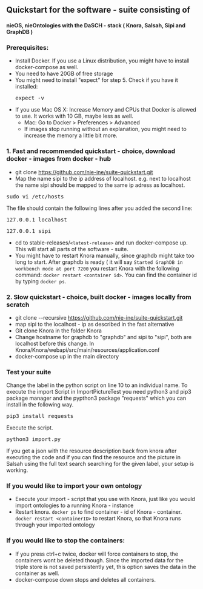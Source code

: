 ## Quickstart for the software - suite consisting of
#### nieOS, nieOntologies with the DaSCH - stack ( Knora, Salsah, Sipi and GraphDB ) 

### Prerequisites:
 - Install Docker. If you use a Linux distribution, you might have to install docker-compose as well.
 - You need to have 20GB of free storage
 - You might need to install "expect" for step 5. Check if you have it installed: <pre>expect -v</pre>
 - If you use Mac OS X: Increase Memory and CPUs that Docker is allowed to use. It works with 10 GB, maybe less as well.
	 - 	Mac: Go to Docker > Preferences > Advanced
	 - If images stop running without an explanation, you might need to increase the memory a little bit more.

### 1. Fast and recommended quickstart - choice, download docker - images from docker - hub
 - git clone https://github.com/nie-ine/suite-quickstart.git
 - Map the name sipi to the ip address of localhost. e.g. next to localhost the name sipi should be mapped to the same ip adress as localhost. 
 <pre>sudo vi /etc/hosts</pre> 
 The file should contain the following lines after you added the second line:
 <pre>127.0.0.1 localhost</pre>
 <pre>127.0.0.1 sipi</pre>
 - cd to stable-releases/```<latest-release>``` and run docker-compose up. This will start all parts of the software - suite.
 - You might have to restart Knora manually, since graphdb might take too long to start. After graphdb is ready ( it will say ```Started GraphDB in workbench mode at port 7200``` you restart Knora with the following command: ```docker restart <container id>```. You can find the container id by typing ```docker ps```.
 
 
### 2. Slow quickstart - choice, built docker - images locally from scratch
- git clone --recursive https://github.com/nie-ine/suite-quickstart.git
- map sipi to the localhost - ip as described in the fast alternative
- Git clone Knora in the folder Knora
- Change hostname for graphdb to "graphdb" and sipi to "sipi", both are localhost before this change. In Knora/Knora/webapi/src/main/resources/application.conf
- docker-compose up in the main directory

### Test your suite
Change the label in the python script on line 10 to an individual name. To execute the import Script in ImportPictureTest you need python3 and pip3 package manager  and the pypthon3 package "requests" which you can install in the following way. <pre>pip3 install requests</pre> Execute the script.<pre>python3 import.py</pre> If you get a json with the resource description back from knora after executing the code and if you can find the resource and the picture in Salsah using the full text search searching for the given label, your setup is working.


### If you would like to import your own ontology
 - Execute your import - script that you use with Knora, just like you would import ontologies to a running Knora - instance
 - Restart knora. ```docker ps``` to find container - id of Knora - container. ```docker restart <containerID>``` to restart Knora, so that Knora runs through your imported ontology


### If you would like to stop the containers:

 - If you press ctrl+c twice, docker will force containers to stop, the containers wont be deleted though. Since the imported data for the triple store is not saved persistently yet, this option saves the data in the container as well.
 - docker-compose down stops and deletes all containers.
